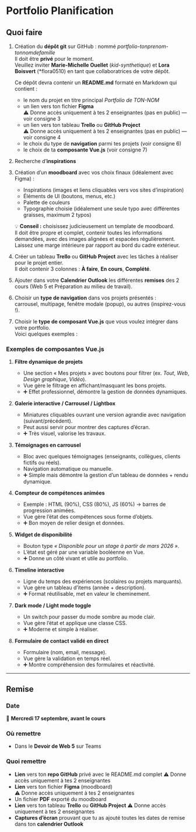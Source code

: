 # Portfolio Planification

## Quoi faire

1. Création du **dépôt git** sur GitHub : nommé *portfolio-tonprenom-tonnomdefamille*  
   Il doit être **privé** pour le moment.  
   Veuillez inviter **Marie-Michelle Ouellet** (*kid-synthetique*) et **Lora Boisvert** (*flora0510) en tant que collaboratrices de votre dépôt.  

   Ce dépôt devra contenir un **README.md** formaté en Markdown qui contient :

   - le nom du projet en titre principal *Portfolio de TON-NOM*
   - un lien vers ton fichier **Figma**  
    ⚠️ Donne accès uniquement à tes 2 enseignantes (pas en public) — voir consigne 3
   - un lien vers ton tableau **Trello** ou **GitHub Project**  
    ⚠️ Donne accès uniquement à tes 2 enseignantes (pas en public) — voir consigne 4
   - le choix du type de **navigation** parmi tes projets (voir consigne 6)
   - le choix de ta **composante Vue.js** (voir consigne 7)

2. Recherche d’**inspirations**

3. Création d’un **moodboard** avec vos choix finaux (idéalement avec Figma) :
   - Inspirations (images et liens cliquables vers vos sites d’inspiration)
   - Éléments de UI (boutons, menus, etc.)
   - Palette de couleurs
   - Typographie choisie (idéalement une seule typo avec différentes graisses, maximum 2 typos)

   💡 **Conseil :** choisissez judicieusement un template de moodboard.  
   Il doit être propre et complet, contenir toutes les informations demandées, avec des images alignées et espacées régulièrement. Laissez une marge intérieure par rapport au bord du cadre extérieur.

4. Créer un tableau **Trello** ou **GitHub Project** avec les tâches à réaliser pour le projet entier.  
   Il doit contenir 3 colonnes : **À faire**, **En cours**, **Complété**.

5. Ajouter dans votre **Calendrier Outlook** les différentes **remises** des 2 cours (Web 5 et Préparation au milieu de travail).

6. Choisir un **type de navigation** dans vos projets présentés :  
   carrousel, multipage, fenêtre modale (popup), ou autres (inspirez-vous !).

7. Choisir le **type de composant Vue.js** que vous voulez intégrer dans votre portfolio.  
   Voici quelques exemples :

### Exemples de composantes Vue.js

1. **Filtre dynamique de projets**  
   - Une section « Mes projets » avec boutons pour filtrer (ex. *Tout*, *Web*, *Design graphique*, *Vidéo*).  
   - Vue gère le filtrage en affichant/masquant les bons projets.  
   - ➕ Effet professionnel, démontre la gestion de données dynamiques.

2. **Galerie interactive / Carrousel / Lightbox**  
   - Miniatures cliquables ouvrant une version agrandie avec navigation (suivant/précédent).  
   - Peut aussi servir pour montrer des captures d’écran.  
   - ➕ Très visuel, valorise les travaux.

3. **Témoignages en carrousel**  
   - Bloc avec quelques témoignages (enseignants, collègues, clients fictifs ou réels).  
   - Navigation automatique ou manuelle.  
   - ➕ Simple mais démontre la gestion d’un tableau de données + rendu dynamique.

4. **Compteur de compétences animées**  
   - Exemple : HTML (90%), CSS (80%), JS (60%) → barres de progression animées.  
   - Vue gère l’état des compétences sous forme d’objets.  
   - ➕ Bon moyen de relier design et données.

5. **Widget de disponibilité**  
   - Bouton type *« Disponible pour un stage à partir de mars 2026 »*.  
   - L’état est géré par une variable booléenne en Vue.  
   - ➕ Donne un côté vivant et utile au portfolio.

6. **Timeline interactive**  
   - Ligne du temps des expériences (scolaires ou projets marquants).  
   - Vue gère un tableau d’items (année + description).  
   - ➕ Format réutilisable, met en valeur le cheminement.

7. **Dark mode / Light mode toggle**  
   - Un switch pour passer du mode sombre au mode clair.  
   - Vue gère l’état et applique une classe CSS.  
   - ➕ Moderne et simple à réaliser.

8. **Formulaire de contact validé en direct**  
   - Formulaire (nom, email, message).  
   - Vue gère la validation en temps réel.  
   - ➕ Montre compréhension des formulaires et réactivité.

---

## Remise

### Date

📅 **Mercredi 17 septembre, avant le cours**

### Où remettre

- Dans le **Devoir de Web 5** sur Teams

### Quoi remettre

- **Lien** vers ton **repo GitHub** privé avec le README.md complet
  ⚠️ Donne accès uniquement à tes 2 enseignantes
- **Lien** vers ton fichier **Figma** (moodboard)  
  ⚠️ Donne accès uniquement à tes 2 enseignantes
- Un fichier **PDF** exporté du moodboard
- **Lien** vers ton tableau **Trello** ou **GitHub Project**
  ⚠️ Donne accès uniquement à tes 2 enseignantes
- **Captures d’écran** prouvant que tu as ajouté toutes les dates de remise dans ton **calendrier Outlook**
